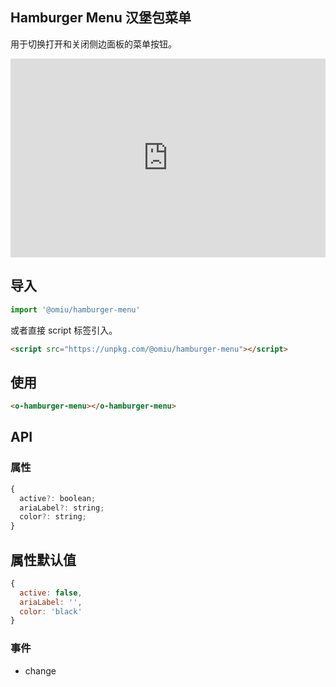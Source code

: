 ## Hamburger Menu 汉堡包菜单 

用于切换打开和关闭侧边面板的菜单按钮。

<iframe height="318" style="width: 100%;" scrolling="no" title="OMIU Hamburger Menu" src="https://codepen.io/omijs/embed/MWapaJd?height=318&theme-id=default&default-tab=html,result" frameborder="no" allowtransparency="true" allowfullscreen="true" loading="lazy">
  See the Pen <a href='https://codepen.io/omijs/pen/MWapaJd'>OMIU Hamburger Menu</a> by OMI
  (<a href='https://codepen.io/omijs'>@omijs</a>) on <a href='https://codepen.io'>CodePen</a>.
</iframe>

## 导入

```js
import '@omiu/hamburger-menu'
```

或者直接 script 标签引入。


```html
<script src="https://unpkg.com/@omiu/hamburger-menu"></script>
```

## 使用

```html
<o-hamburger-menu></o-hamburger-menu>
```


## API

### 属性

```jsx
{
  active?: boolean;
  ariaLabel?: string;
  color?: string;
}
```

## 属性默认值

```jsx
{
  active: false,
  ariaLabel: '',
  color: 'black'
}
```

### 事件

* change

